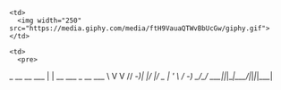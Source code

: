 <table>
  <tr>
    
    <td>
      <img width="250" src="https://media.giphy.com/media/ftH9VauaQTWvBbUcGw/giphy.gif">
    </td>

    <td>
      <pre>                       
 _ __ __  ___ | | __  ___  _ __   ___ 
 \ V  V // -_)| |/ _|/ _ \| '  \ / -_)
  \_/\_/ \___||_|\__|\___/|_|_|_|\___|
      </pre>
    </td>
  </tr>
</table>

